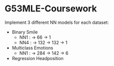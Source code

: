 # G53MLE-Coursework

Implement 3 different NN models for each dataset:
- Binary Smile
    - NN1 : -> 66 -> 1
    - NN4 : -> 132 -> 132 -> 1
- Multiclass Emotions
    - NN1 : -> 284 -> 142 -> 6
- Regression Headposition
